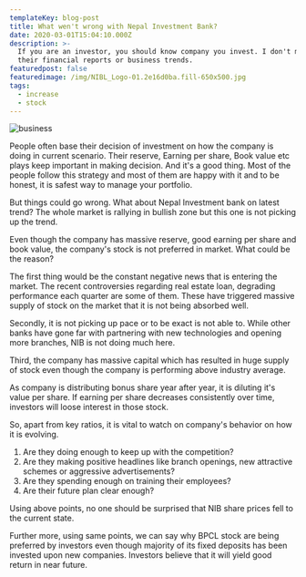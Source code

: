 ```yaml
---
templateKey: blog-post
title: What wen't wrong with Nepal Investment Bank?
date: 2020-03-01T15:04:10.000Z
description: >-
  If you are an investor, you should know company you invest. I don't mean just
  their financial reports or business trends. 
featuredpost: false
featuredimage: /img/NIBL_Logo-01.2e16d0ba.fill-650x500.jpg
tags:
  - increase
  - stock
---
```

![business](/img/NIBL_Logo-01.2e16d0ba.fill-650x500.jpg "business")

People often base their decision of investment on how the company is doing in current scenario. Their reserve, Earning per share, Book value etc plays keep important in making decision. And it's a good thing. Most of the people follow this strategy and most of them are happy with it and to be honest, it is safest way to manage your portfolio.

But things could go wrong. What about Nepal Investment bank on latest trend? The whole market is rallying in bullish zone but this one is not picking up the trend. 

Even though the company has massive reserve, good earning per share and book value, the company's stock is not preferred in market. What could be the reason?

The first thing would be the constant negative news that is entering the market. The recent controversies regarding real estate loan, degrading performance each quarter are some of them. These have triggered massive supply of stock on the market that it is not being absorbed well.

Secondly, it is not picking up pace or to be exact is not able to. While other banks have gone far with partnering with new technologies and opening more branches, NIB is not doing much here.

Third, the company has massive capital which has resulted in huge supply of stock even though the company is performing above industry average.

As company is distributing bonus share year after year, it is diluting it's value per share. If earning per share decreases consistently over time, investors will loose interest in those stock. 

So, apart from key ratios, it is vital to watch on company's behavior on how it is evolving. 

1. Are they doing enough to keep up with the competition?
2. Are they making positive headlines like branch openings, new attractive schemes or aggressive advertisements?
3. Are they spending enough on training their employees?
4. Are their future plan clear enough?

Using above points, no one should be surprised that NIB share prices fell to the current state. 

Further more, using same points, we can say why BPCL stock are being preferred by investors even though majority of its fixed deposits has been invested upon new companies. Investors believe that it will yield good return in near future.
